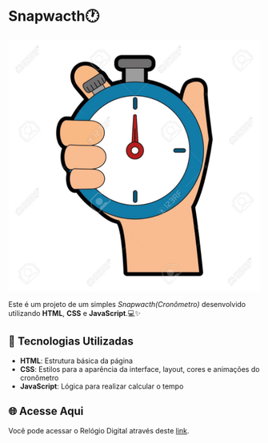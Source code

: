 # Snapwacth🕐

![Imagem do Cronômetro](./img/capa.jpg)

Este é um projeto de um simples *Snapwacth(Cronômetro)* desenvolvido utilizando **HTML**, **CSS** e **JavaScript**.💻✨

## 🚀 Tecnologias Utilizadas

- **HTML**: Estrutura básica da página
- **CSS**: Estilos para a aparência da interface,  layout, cores e animações do cronômetro
- **JavaScript**: Lógica para realizar calcular o tempo 

## 🌐 Acesse Aqui

Você pode acessar  o Relógio Digital através deste [link](https://marcellofigueiredo.github.io/snapwacth/).
